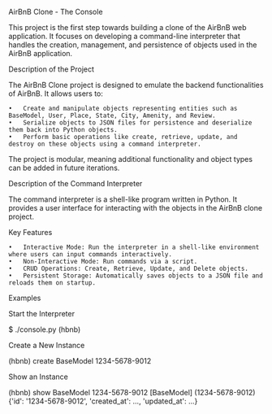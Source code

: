 AirBnB Clone - The Console

This project is the first step towards building a clone of the AirBnB web application. It focuses on developing a command-line interpreter that handles the creation, management, and persistence of objects used in the AirBnB application.

Description of the Project

The AirBnB Clone project is designed to emulate the backend functionalities of AirBnB. It allows users to:

	•	Create and manipulate objects representing entities such as BaseModel, User, Place, State, City, Amenity, and Review.
	•	Serialize objects to JSON files for persistence and deserialize them back into Python objects.
	•	Perform basic operations like create, retrieve, update, and destroy on these objects using a command interpreter.

The project is modular, meaning additional functionality and object types can be added in future iterations.

Description of the Command Interpreter

The command interpreter is a shell-like program written in Python. It provides a user interface for interacting with the objects in the AirBnB clone project.

Key Features

	•	Interactive Mode: Run the interpreter in a shell-like environment where users can input commands interactively.
	•	Non-Interactive Mode: Run commands via a script.
	•	CRUD Operations: Create, Retrieve, Update, and Delete objects.
	•	Persistent Storage: Automatically saves objects to a JSON file and reloads them on startup.

 Examples

Start the Interpreter

$ ./console.py
(hbnb)

Create a New Instance

(hbnb) create BaseModel
1234-5678-9012

Show an Instance

(hbnb) show BaseModel 1234-5678-9012
[BaseModel] (1234-5678-9012) {'id': '1234-5678-9012', 'created_at': ..., 'updated_at': ...}
